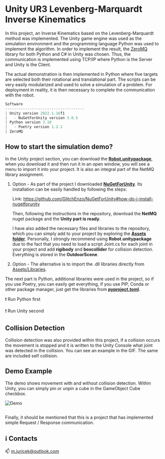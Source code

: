 # Unity UR3 Levenberg-Marquardt Inverse Kinematics

In this project, an Inverse Kinematics based on the Levenberg-Marquardt method was implemented. The Unity game engine was used as the simulation environment and the programming language Python was used to implement the algorithm. In order to implement the result, the [ZeroMQ](https://zeromq.org/) library for both Python and C# in Unity was chosen. Thus, the communication is implemented using TCP/IP where Python is the Server and Unity is the Client.

The actual demonstration is then implemented in Python where five targets are selected both their rotational and translational part. The scripts can be very easily modularized and used to solve a simulation of a problem. For deployment in reality, it is then necessary to complete the communication with the robot.

```javascript
Software
------------------------------------
| Unity version 2022.1.16f1
|   - NuGetForUnity version 3.0.5
| Python version 3.10
|   - Poetry version 1.2.1
| ZeroMQ
```

## How to start the simulation demo?
In the Unity project section, you can download the [**Robot.unitypackage**](https://github.com/Steigner/Unity_UR3_Levenberg-Marquardt/blob/main/Unity/Robot.unitypackage), when you download it and then run it in an open window, you will see a menu to import it into your project. It is also an integral part of the NetMQ library assignment. 

1. Option - As part of the project I downloaded [**NuGetForUnity**](https://github.com/GlitchEnzo/NuGetForUnity). Its installation can be easily handled by following the steps: 

    Link: https://github.com/GlitchEnzo/NuGetForUnity#how-do-i-install-nugetforunity

    Then, following the instructions in the repository, download the **NetMQ** nuget package and the **Unity part is ready**.

    I have also added the necessary files and libraries to the repository, which you can simply add to your project by exploring the [**Assets folder**](https://github.com/Steigner/Unity_UR3_Levenberg-Marquardt/tree/main/Unity/Assets). Personally, I strongly recommend using **Robot.unitypackage** due to the fact that you need to load a script Joint.cs for each joint in your project and add **rigibody** and **boxcollider** for collision detection. Everything is stored in the **OutdoorScene**.
    
2. Option - The alternative is to import the .dll libraries directly from [Assets/Libraries](https://github.com/Steigner/Unity_UR3_Levenberg-Marquardt/tree/main/Unity/Assets/Libraries).

The next part is Python, additional libraries were used in the project, so if you use Poetry, you can easily get everything, if you use PIP, Conda or other package manager, just get the libraries from [**pyproject.toml**](https://github.com/Steigner/Unity_UR3_Levenberg-Marquardt/blob/main/Python/Inverse_Kinematics/pyproject.toml).

:heavy_exclamation_mark: Run Python first

:heavy_exclamation_mark: Run Unity second

## Collision Detection 

Collision detection was also provided within this project, if a collision occurs the movement is stopped and it is written to the Unity Console what joint was detected in the collision. You can see an example in the GIF. The same are included self collision.

## Demo Example
The demo shows movement with and without collision detection. Within Unity, you can simply pin or unpin a cube in the GameObject Cube checkbox.

![Demo](https://github.com/Steigner/Unity_UR3_Levenberg-Marquardt/blob/main/docs/gif_unity.gif)

## 

Finally, it should be mentioned that this is a project that has implemented simple Request / Response communication.

## :information_source: Contacts

:mailbox: m.juricek@outlook.com
